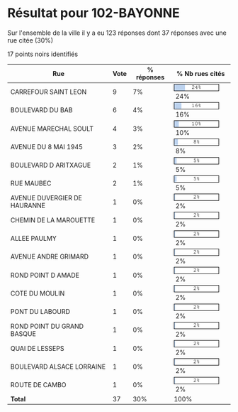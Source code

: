 # Résultat pour 102-BAYONNE

Sur l'ensemble de la ville il y a eu 123 réponses dont 37 réponses avec une rue citée (30%)

17 points noirs identifiés

| Rue | Vote | % réponses | % Nb rues cités|
|-----|------|------------|----------------|
| CARREFOUR SAINT LEON | 9 | 7% | <img src="../../img/bar_24.gif" />&nbsp;24%|
| BOULEVARD DU BAB | 6 | 4% | <img src="../../img/bar_16.gif" />&nbsp;16%|
| AVENUE MARECHAL SOULT | 4 | 3% | <img src="../../img/bar_10.gif" />&nbsp;10%|
| AVENUE DU 8 MAI 1945 | 3 | 2% | <img src="../../img/bar_8.gif" />&nbsp;8%|
| BOULEVARD D ARITXAGUE | 2 | 1% | <img src="../../img/bar_5.gif" />&nbsp;5%|
| RUE MAUBEC | 2 | 1% | <img src="../../img/bar_5.gif" />&nbsp;5%|
| AVENUE DUVERGIER DE HAURANNE | 1 | 0% | <img src="../../img/bar_2.gif" />&nbsp;2%|
| CHEMIN DE LA MAROUETTE | 1 | 0% | <img src="../../img/bar_2.gif" />&nbsp;2%|
| ALLEE PAULMY | 1 | 0% | <img src="../../img/bar_2.gif" />&nbsp;2%|
| AVENUE ANDRE GRIMARD | 1 | 0% | <img src="../../img/bar_2.gif" />&nbsp;2%|
| ROND POINT D AMADE | 1 | 0% | <img src="../../img/bar_2.gif" />&nbsp;2%|
| COTE DU MOULIN | 1 | 0% | <img src="../../img/bar_2.gif" />&nbsp;2%|
| PONT DU LABOURD | 1 | 0% | <img src="../../img/bar_2.gif" />&nbsp;2%|
| ROND POINT DU GRAND BASQUE | 1 | 0% | <img src="../../img/bar_2.gif" />&nbsp;2%|
| QUAI DE LESSEPS | 1 | 0% | <img src="../../img/bar_2.gif" />&nbsp;2%|
| BOULEVARD ALSACE LORRAINE | 1 | 0% | <img src="../../img/bar_2.gif" />&nbsp;2%|
| ROUTE DE CAMBO | 1 | 0% | <img src="../../img/bar_2.gif" />&nbsp;2%|
| **Total** | 37 | 30% | 100%|
